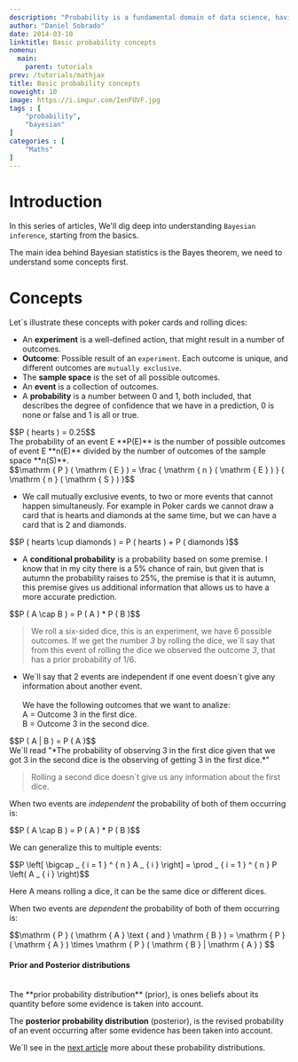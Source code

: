 ```yaml
---
description: "Probability is a fundamental domain of data science, having sound foundations on this topic will help us climb the ladder to master Bayesian inference and other machine learning methods that have their roots in probability theory. We'll start with essential concepts like an outcome, conditional probability, joint probability etc. "
author: "Daniel Sobrado"
date: 2014-03-10
linktitle: Basic probability concepts
nomenu:
  main:
    parent: tutorials
prev: /tutorials/mathjax
title: Basic probability concepts
noweight: 10
image: https://i.imgur.com/IenFUVF.jpg
tags : [
    "probability",
    "bayesian"
]
categories : [
    "Maths"
]
---
```


# Introduction

In this series of articles, We'll dig deep into understanding `Bayesian inference`, starting from the basics.

The main idea behind Bayesian statistics is the Bayes theorem, we need to understand some concepts first.

# Concepts

Let´s illustrate these concepts with poker cards and rolling dices:

* An **experiment** is a well-defined action, that might result in a number of outcomes.
* **Outcome**: Possible result of an `experiment`. Each outcome is unique, and different outcomes are `mutually exclusive`.
* The **sample space** is the set of all possible outcomes.
* An **event** is a collection of outcomes.
* A **probability** is a number between 0 and 1, both included, that describes the degree of confidence that we have in a prediction, 0 is none or false and 1 is all or true.
<div id="el"><span>$$P ( hearts ) = 0.25$$</span></div>
The probability of an event E **P(E)** is the number of possible outcomes of event E **n(E)** divided by the number of outcomes of the sample space **n(S)**. 
<div id="el"><span>$$\mathrm { P } ( \mathrm { E } ) = \frac { \mathrm { n } ( \mathrm { E } ) } { \mathrm { n } ( \mathrm { S } ) }$$</span></div>

* We call mutually exclusive events, to two or more events that cannot happen simultaneusly. For example in Poker cards we cannot draw a card that is hearts and diamonds at the same time, but we can have a card that is 2 and diamonds.

<div id="el"><span>$$P ( hearts \cup diamonds ) = P ( hearts ) + P ( diamonds )$$</span></div>

* A **conditional probability** is a probability based on some premise. I know that in my city there is a 5% chance of rain, but given that is autumn the probability raises to 25%, the premise is that it is autumn, this premise gives us additional information that allows us to have a more accurate prediction.
<div id="el"><span>$$P ( A \cap B ) = P ( A ) * P ( B )$$</span></div>


> We roll a six-sided dice, this is an experiment, we have 6 possible outcomes. If we get the number *3* by rolling the dice, we´ll say that from this event of rolling the dice we observed the outcome *3*, that has a prior probability of 1/6. 

* We´ll say that 2 events are independent if one event doesn´t give any information about another event. </br></br>
We have the following outcomes that we want to analize: </br>
A = Outcome 3 in the first dice. </br>
B = Outcome 3 in the second dice.
<div id="el"><span>$$P ( A | B ) = P ( A )$$</span></div>
We´ll read "*The probability of observing 3 in the first dice given that we got 3 in the second dice is the observing of getting 3 in the first dice.*"

> Rolling a second dice doesn´t give us any information about the first dice.

When two events are *independent* the probability of both of them occurring is:

<div id="el"><span>$$P ( A \cap B ) = P ( A ) * P ( B )$$</span></div>

We can generalize this to multiple events:

<div id="el"><span>$$P \left[ \bigcap _ { i = 1 } ^ { n } A _ { i } \right] = \prod _ { i = 1 } ^ { n } P \left( A _ { i } \right)$$</span></div>

Here A means rolling a dice, it can be the same dice or different dices.

When two events are *dependent* the probability of both of them occurring is:
<div id="el"><span>$$\mathrm { P } ( \mathrm { A } \text { and } \mathrm { B } ) = \mathrm { P } ( \mathrm { A } ) \times \mathrm { P } ( \mathrm { B } | \mathrm { A } ) $$</span></div>

#### Prior and Posterior distributions

</br>
The **prior probability distribution** (prior), is ones beliefs about its quantity before some evidence is taken into account.

The **posterior probability distribution** (posterior), is the revised probability of an event occurring after some evidence has been taken into account.

We´ll see in the [next article](https://www.danielsobrado.com/post/prior-and-posterior-distributions/) more about these probability distributions.
